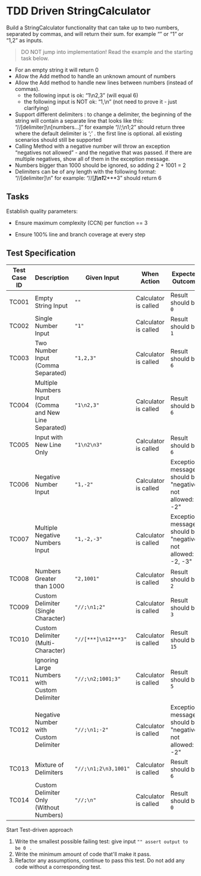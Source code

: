 # TDD Driven StringCalculator

Build a StringCalculator functionality that can take up to two numbers, separated by commas, and will return their sum. 
for example “” or “1” or “1,2” as inputs.

> DO NOT jump into implementation! Read the example and the starting task below.

- For an empty string it will return 0
- Allow the Add method to handle an unknown amount of numbers
- Allow the Add method to handle new lines between numbers (instead of commas).
  - the following input is ok: “1\n2,3” (will equal 6)
  - the following input is NOT ok: “1,\n” (not need to prove it - just clarifying)
- Support different delimiters : to change a delimiter, the beginning of the string will contain a separate line that looks like this: “//[delimiter]\n[numbers…]” for example “//;\n1;2” should return three where the default delimiter is ‘;’ .
the first line is optional. all existing scenarios should still be supported
- Calling Method with a negative number will throw an exception “negatives not allowed” - and the negative that was passed. if there are multiple negatives, show all of them in the exception message.
- Numbers bigger than 1000 should be ignored, so adding 2 + 1001 = 2
- Delimiters can be of any length with the following format: “//[delimiter]\n” for example: “//[***]\n1***2***3” should return 6

## Tasks



Establish quality parameters:

- Ensure  maximum complexity (CCN) per function == 3

- Ensure 100% line and branch coverage at every step

 ## Test Specification
 | Test Case ID | Description                                            | Given Input                   | When Action         | Expected Outcome                                          |
|--------------|--------------------------------------------------------|-------------------------------|---------------------|----------------------------------------------------------|
| TC001        | Empty String Input                                     | `""`                          | Calculator is called | Result should be `0`                                     |
| TC002        | Single Number Input                                    | `"1"`                         | Calculator is called | Result should be `1`                                     |
| TC003        | Two Number Input (Comma Separated)                    | `"1,2,3"`                       | Calculator is called | Result should be `6`                                     |
| TC004        | Multiple Numbers Input (Comma and New Line Separated) | `"1\n2,3"`                    | Calculator is called | Result should be `6`                                     |
| TC005        | Input with New Line Only                               | `"1\n2\n3"`                   | Calculator is called | Result should be `6`                                     |
| TC006        | Negative Number Input                                  | `"1,-2"`                      | Calculator is called | Exception message should be "negatives not allowed: -2" |
| TC007        | Multiple Negative Numbers Input                        | `"1,-2,-3"`                   | Calculator is called | Exception message should be "negatives not allowed: -2, -3" |
| TC008        | Numbers Greater than 1000                             | `"2,1001"`                    | Calculator is called | Result should be `2`                                     |
| TC009        | Custom Delimiter (Single Character)                   | `"//;\n1;2"`                  | Calculator is called | Result should be `3`                                     |
| TC010        | Custom Delimiter (Multi-Character)                    | `"//[***]\n12***3"`           | Calculator is called | Result should be `15`                                    |
| TC011        | Ignoring Large Numbers with Custom Delimiter           | `"//;\n2;1001;3"`             | Calculator is called | Result should be `5`                                     |
| TC012        | Negative Number with Custom Delimiter                  | `"//;\n1;-2"`                 | Calculator is called | Exception message should be "negatives not allowed: -2" |
| TC013        | Mixture of Delimiters                                  | `"//;\n1;2\n3,1001"`          | Calculator is called | Result should be `6`                                     |
| TC014        | Custom Delimiter Only (Without Numbers)               | `"//;\n"`                     | Calculator is called | Result should be `0`                                     |

Start Test-driven approach

1. Write the smallest possible failing test: give input `"" assert output to be 0 ` .
2. Write the minimum amount of code that'll make it pass.
3. Refactor any assumptions, continue to pass this test. Do not add any code without a corresponding test.
